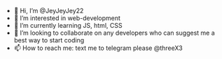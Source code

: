 - 👋 Hi, I’m @JeyJeyJey22
- 👀 I’m interested in web-development
- 🌱 I’m currently learning JS, html, CSS
- 💞️ I’m looking to collaborate on any developers who can suggest me a best way to start coding
- 📫 How to reach me: text me to telegram please @threeX3

<!---
JeyJeyJey22/JeyJeyJey22 is a ✨ special ✨ repository because its `README.md` (this file) appears on your GitHub profile.
You can click the Preview link to take a look at your changes.
--->
